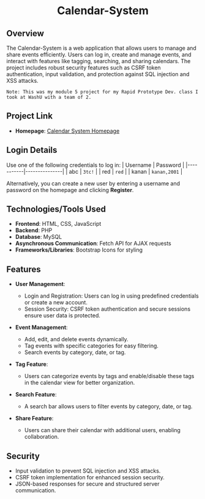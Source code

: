 <div align="center">
    <h1 id="Header">Calendar-System</h1>
</div>

## Overview
The Calendar-System is a web application that allows users to manage and share events efficiently. Users can log in, create and manage events, and interact with features like tagging, searching, and sharing calendars. The project includes robust security features such as CSRF token authentication, input validation, and protection against SQL injection and XSS attacks.

```
Note: This was my module 5 project for my Rapid Prototype Dev. class I took at WashU with a team of 2.
```

## Project Link
- **Homepage**: [Calendar System Homepage](http://ec2-18-117-107-39.us-east-2.compute.amazonaws.com/~Gokuf/M5/Group/home.php)

## Login Details
Use one of the following credentials to log in:
| Username  | Password      |
|-----------|---------------|
| abc       | `3tc!`        |
| red       | `red`         |
| kanan     | `kanan,2001`  |

Alternatively, you can create a new user by entering a username and password on the homepage and clicking **Register**.

## Technologies/Tools Used
- **Frontend**: HTML, CSS, JavaScript
- **Backend**: PHP
- **Database**: MySQL
- **Asynchronous Communication**: Fetch API for AJAX requests
- **Frameworks/Libraries**: Bootstrap Icons for styling

## Features

- **User Management**:
  - Login and Registration: Users can log in using predefined credentials or create a new account.
  - Session Security: CSRF token authentication and secure sessions ensure user data is protected.

- **Event Management**:
  - Add, edit, and delete events dynamically.
  - Tag events with specific categories for easy filtering.
  - Search events by category, date, or tag.

- **Tag Feature**:
  - Users can categorize events by tags and enable/disable these tags in the calendar view for better organization.

- **Search Feature**:
  - A search bar allows users to filter events by category, date, or tag.

- **Share Feature**:
  - Users can share their calendar with additional users, enabling collaboration.

## Security
- Input validation to prevent SQL injection and XSS attacks.
- CSRF token implementation for enhanced session security.
- JSON-based responses for secure and structured server communication.
